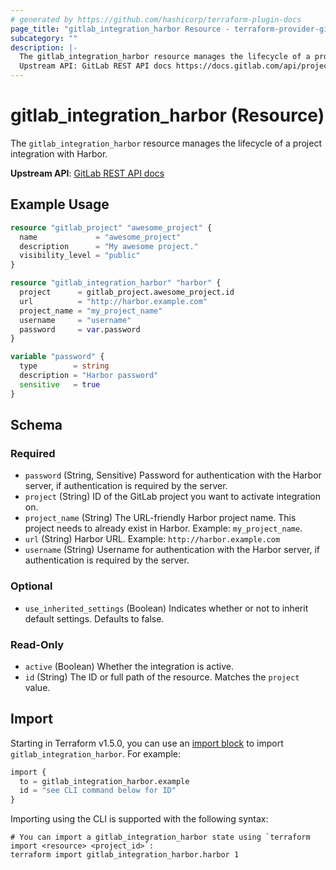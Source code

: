 ```yaml
---
# generated by https://github.com/hashicorp/terraform-plugin-docs
page_title: "gitlab_integration_harbor Resource - terraform-provider-gitlab"
subcategory: ""
description: |-
  The gitlab_integration_harbor resource manages the lifecycle of a project integration with Harbor.
  Upstream API: GitLab REST API docs https://docs.gitlab.com/api/project_integrations/#harbor
---
```


# gitlab_integration_harbor (Resource)

The `gitlab_integration_harbor` resource manages the lifecycle of a project integration with Harbor.

**Upstream API**: [GitLab REST API docs](https://docs.gitlab.com/api/project_integrations/#harbor)

## Example Usage

```terraform
resource "gitlab_project" "awesome_project" {
  name             = "awesome_project"
  description      = "My awesome project."
  visibility_level = "public"
}

resource "gitlab_integration_harbor" "harbor" {
  project      = gitlab_project.awesome_project.id
  url          = "http://harbor.example.com"
  project_name = "my_project_name"
  username     = "username"
  password     = var.password
}

variable "password" {
  type        = string
  description = "Harbor password"
  sensitive   = true
}
```

<!-- schema generated by tfplugindocs -->
## Schema

### Required

- `password` (String, Sensitive) Password for authentication with the Harbor server, if authentication is required by the server.
- `project` (String) ID of the GitLab project you want to activate integration on.
- `project_name` (String) The URL-friendly Harbor project name. This project needs to already exist in Harbor. Example: `my_project_name`.
- `url` (String) Harbor URL. Example: `http://harbor.example.com`
- `username` (String) Username for authentication with the Harbor server, if authentication is required by the server.

### Optional

- `use_inherited_settings` (Boolean) Indicates whether or not to inherit default settings. Defaults to false.

### Read-Only

- `active` (Boolean) Whether the integration is active.
- `id` (String) The ID or full path of the resource. Matches the `project` value.

## Import

Starting in Terraform v1.5.0, you can use an [import block](https://developer.hashicorp.com/terraform/language/import) to import `gitlab_integration_harbor`. For example:

```terraform
import {
  to = gitlab_integration_harbor.example
  id = "see CLI command below for ID"
}
```

Importing using the CLI is supported with the following syntax:

```shell
# You can import a gitlab_integration_harbor state using `terraform import <resource> <project_id>`:
terraform import gitlab_integration_harbor.harbor 1
```
